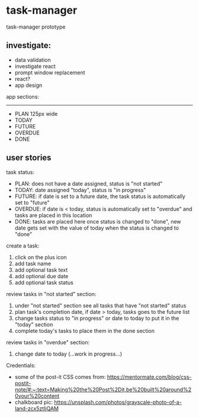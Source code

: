 # task-manager

task-manager prototype

## investigate:

- data validation
- investigate react
- prompt window replacement
- react?
- app design

app sections:

---

- PLAN 125px wide
- TODAY
- FUTURE
- OVERDUE
- DONE

## user stories

task status:

- PLAN: does not have a date assigned, status is "not started"
- TODAY: date assigned "today", status is "in progress"
- FUTURE: if date is set to a future date, the task status is automatically set to "future"
- OVERDUE: if date is < today, status is automatically set to "overdue" and tasks are placed in this location
- DONE: tasks are placed here once status is changed to "done", new date gets set with the value of today when the status is changed to "done"

create a task:

1. click on the plus icon
2. add task name
3. add optional task text
4. add optional due date
5. add optional task status

review tasks in "not started" section:

1. under "not started" section see all tasks that have "not started" status
2. plan task's completion date, if date > today, tasks goes to the future list
3. change tasks status to "in progress" or date to today to put it in the "today" section
4. complete today's tasks to place them in the done section

review tasks in "overdue" section:

1. change date to today (...work in progress...)

Credentials:

- some of the post-it CSS comes from:
  https://mentormate.com/blog/css-postit-note/#:~:text=Making%20the%20Post%2Dit,be%20built%20around%20your%20content
- chalkboard pic:
  https://unsplash.com/photos/grayscale-photo-of-a-land-zcx5ztIjQAM
